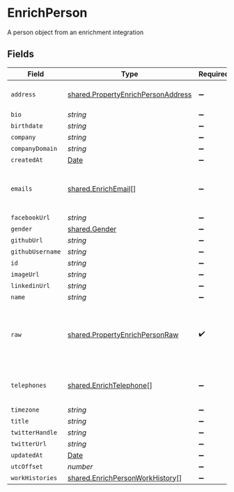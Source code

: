 # EnrichPerson

A person object from an enrichment integration


## Fields

| Field                                                                                         | Type                                                                                          | Required                                                                                      | Description                                                                                   |
| --------------------------------------------------------------------------------------------- | --------------------------------------------------------------------------------------------- | --------------------------------------------------------------------------------------------- | --------------------------------------------------------------------------------------------- |
| `address`                                                                                     | [shared.PropertyEnrichPersonAddress](../../models/shared/propertyenrichpersonaddress.md)      | :heavy_minus_sign:                                                                            | The address of the person                                                                     |
| `bio`                                                                                         | *string*                                                                                      | :heavy_minus_sign:                                                                            | N/A                                                                                           |
| `birthdate`                                                                                   | *string*                                                                                      | :heavy_minus_sign:                                                                            | N/A                                                                                           |
| `company`                                                                                     | *string*                                                                                      | :heavy_minus_sign:                                                                            | N/A                                                                                           |
| `companyDomain`                                                                               | *string*                                                                                      | :heavy_minus_sign:                                                                            | N/A                                                                                           |
| `createdAt`                                                                                   | [Date](https://developer.mozilla.org/en-US/docs/Web/JavaScript/Reference/Global_Objects/Date) | :heavy_minus_sign:                                                                            | N/A                                                                                           |
| `emails`                                                                                      | [shared.EnrichEmail](../../models/shared/enrichemail.md)[]                                    | :heavy_minus_sign:                                                                            | An array of email addresses for this person                                                   |
| `facebookUrl`                                                                                 | *string*                                                                                      | :heavy_minus_sign:                                                                            | N/A                                                                                           |
| `gender`                                                                                      | [shared.Gender](../../models/shared/gender.md)                                                | :heavy_minus_sign:                                                                            | N/A                                                                                           |
| `githubUrl`                                                                                   | *string*                                                                                      | :heavy_minus_sign:                                                                            | N/A                                                                                           |
| `githubUsername`                                                                              | *string*                                                                                      | :heavy_minus_sign:                                                                            | N/A                                                                                           |
| `id`                                                                                          | *string*                                                                                      | :heavy_minus_sign:                                                                            | N/A                                                                                           |
| `imageUrl`                                                                                    | *string*                                                                                      | :heavy_minus_sign:                                                                            | N/A                                                                                           |
| `linkedinUrl`                                                                                 | *string*                                                                                      | :heavy_minus_sign:                                                                            | N/A                                                                                           |
| `name`                                                                                        | *string*                                                                                      | :heavy_minus_sign:                                                                            | N/A                                                                                           |
| `raw`                                                                                         | [shared.PropertyEnrichPersonRaw](../../models/shared/propertyenrichpersonraw.md)              | :heavy_check_mark:                                                                            | The raw data returned by the integration for this person                                      |
| `telephones`                                                                                  | [shared.EnrichTelephone](../../models/shared/enrichtelephone.md)[]                            | :heavy_minus_sign:                                                                            | An array of telephones for this person                                                        |
| `timezone`                                                                                    | *string*                                                                                      | :heavy_minus_sign:                                                                            | N/A                                                                                           |
| `title`                                                                                       | *string*                                                                                      | :heavy_minus_sign:                                                                            | N/A                                                                                           |
| `twitterHandle`                                                                               | *string*                                                                                      | :heavy_minus_sign:                                                                            | N/A                                                                                           |
| `twitterUrl`                                                                                  | *string*                                                                                      | :heavy_minus_sign:                                                                            | N/A                                                                                           |
| `updatedAt`                                                                                   | [Date](https://developer.mozilla.org/en-US/docs/Web/JavaScript/Reference/Global_Objects/Date) | :heavy_minus_sign:                                                                            | N/A                                                                                           |
| `utcOffset`                                                                                   | *number*                                                                                      | :heavy_minus_sign:                                                                            | N/A                                                                                           |
| `workHistories`                                                                               | [shared.EnrichPersonWorkHistory](../../models/shared/enrichpersonworkhistory.md)[]            | :heavy_minus_sign:                                                                            | N/A                                                                                           |